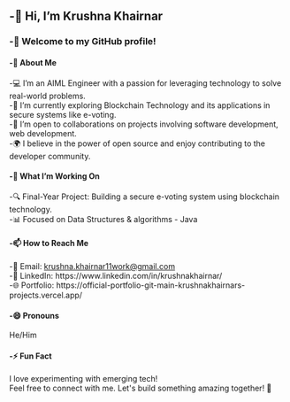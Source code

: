 <h2>-👋 Hi, I’m Krushna Khairnar <br></h2>
<h3>-🌟 Welcome to my GitHub profile!<br></h3> 

<h4>-👀 About Me <br></h4>
-💻 I’m an AIML Engineer with a passion for leveraging technology to solve real-world problems. <br>
-🌱 I’m currently exploring Blockchain Technology and its applications in secure systems like e-voting. <br>
-🤝 I’m open to collaborations on projects involving software development, web development.<br>
-🌍 I believe in the power of open source and enjoy contributing to the developer community.<br>

<h4>-💞️ What I’m Working On<br> </h4>
-🔍 Final-Year Project: Building a secure e-voting system using blockchain technology.<br>
-📊 Focused on Data Structures & algorithms - Java<br>

<h4>-📫 How to Reach Me<br></h4>
-📧 Email: <a href="mailto:krushna.khairnar11work@gmail.com">krushna.khairnar11work@gmail.com</a> <br>
-💼 LinkedIn: https://www.linkedin.com/in/krushnakhairnar/ <br>
-🌐 Portfolio: https://official-portfolio-git-main-krushnakhairnars-projects.vercel.app/ <br>

<h4>-😄 Pronouns <br></h4>
He/Him <br>

<h4>-⚡ Fun Fact <br></h4>
I love experimenting with emerging tech! <br>
Feel free to connect with me. Let's build something amazing together! 🚀


